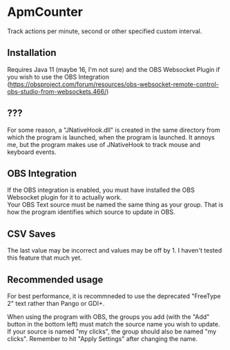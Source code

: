 # ApmCounter
Track actions per minute, second or other specified custom interval.

## Installation
Requires Java 11 (maybe 16, I'm not sure) and the OBS Websocket Plugin if you wish to use the OBS Integration (https://obsproject.com/forum/resources/obs-websocket-remote-control-obs-studio-from-websockets.466/)

## ??? 
For some reason, a "JNativeHook.dll" is created in the same directory from which the program is launched, when the program is launched. It annoys me, but the program makes use of JNativeHook to track mouse and keyboard events.

## OBS Integration 
If the OBS integration is enabled, you must have installed the OBS Websocket plugin for it to actually work.  
Your OBS Text source must be named the same thing as your group. That is how the program identifies which source to update in OBS.

## CSV Saves
The last value may be incorrect and values may be off by 1. I haven't tested this feature that much yet.

## Recommended usage
For best performance, it is recommneded to use the deprecated "FreeType 2" text rather than Pango or GDI+.  
  
When using the program with OBS, the groups you add (with the "Add" button in the bottom left) must match the source name you wish to update.  
If your source is named "my clicks", the group should also be named "my clicks". Remember to hit "Apply Settings" after changing the name.
